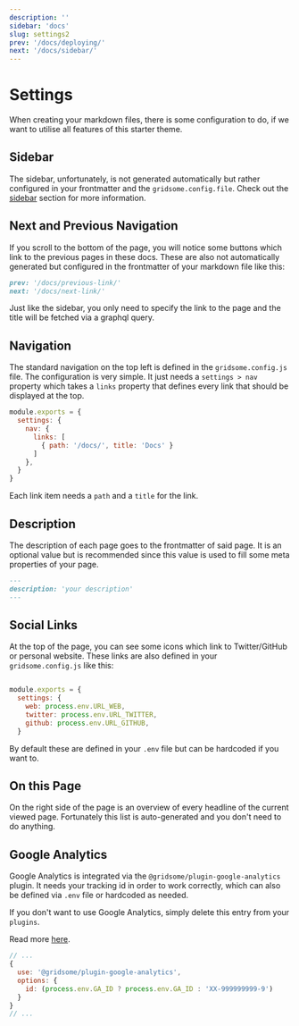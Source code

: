 ```yaml
---
description: ''
sidebar: 'docs'
slug: settings2
prev: '/docs/deploying/'
next: '/docs/sidebar/'
---
```


# Settings

When creating your markdown files, there is some configuration to do, if we want to utilise all features of this starter theme.

## Sidebar

The sidebar, unfortunately, is not generated automatically but rather configured in your frontmatter and the `gridsome.config.file`.
Check out the [sidebar](/docs/sidebar/) section for more information.

## Next and Previous Navigation

If you scroll to the bottom of the page, you will notice some buttons which link to the previous pages in these docs. These are also not automatically generated but configured in the frontmatter of your markdown file like this:

```md
prev: '/docs/previous-link/'
next: '/docs/next-link/'
```

Just like the sidebar, you only need to specify the link to the page and the title will be fetched via a graphql query.

## Navigation

The standard navigation on the top left is defined in the `gridsome.config.js` file. The configuration is very simple. It just needs a `settings > nav` property which takes a `links` property that defines every link that should be displayed at the top.

```js
module.exports = {
  settings: {
    nav: {
      links: [
        { path: '/docs/', title: 'Docs' }
      ]
    },
  }
}
```

Each link item needs a `path` and a `title` for the link.

## Description

The description of each page goes to the frontmatter of said page. It is an optional value but is recommended since this value is used to fill some meta properties of your page.

```md
---
description: 'your description'
---
```

## Social Links

At the top of the page, you can see some icons which link to Twitter/GitHub or personal website. These links are also defined in your `gridsome.config.js` like this:

```js

module.exports = {
  settings: {
    web: process.env.URL_WEB,
    twitter: process.env.URL_TWITTER,
    github: process.env.URL_GITHUB,
  }
```

By default these are defined in your `.env` file but can be hardcoded if you want to.

## On this Page

On the right side of the page is an overview of every headline of the current viewed page. Fortunately this list is auto-generated and you don't need to do anything.

## Google Analytics

Google Analytics is integrated via the `@gridsome/plugin-google-analytics` plugin. It needs your tracking id in order to work correctly, which can also be defined via `.env` file or hardcoded as needed.

If you don't want to use Google Analytics, simply delete this entry from your `plugins`.

Read more [here](https://gridsome.org/plugins/@gridsome/plugin-google-analytics).

```js
// ...
{
  use: '@gridsome/plugin-google-analytics',
  options: {
    id: (process.env.GA_ID ? process.env.GA_ID : 'XX-999999999-9')
  }
}
// ...
```